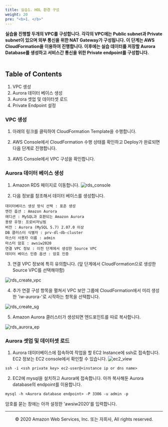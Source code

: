 ```yaml
---
title: 실습1. HOL 환경 구성
weight: 20
pre: "<b>1. </b>"
---
```


**실습을 진행할 두개의 VPC를 구성합니다. 각각의 VPC에는 Public subnet과 Private subnet이 있으며 외부 통신을 위한 NAT Gateway가 구성됩니다. 이 단계는 AWS CloudFormation을 이용하여 진행합니다. 이후에는 실습 데이터를 저장할 Aurora Database를 생성하고 서비스간 통신을 위한 Private endpoint를 구성합니다.** <br/><br/>

## Table of Contents

1. VPC 생성
2. Aurora 데이터 베이스 생성
3. Aurora 셋업 및 데이터셋 로드
4. Private Endpoint 설정

### VPC 생성
1. 아래의 링크를 클릭하여 CloudFormation Template을 수행합니다.

2. AWS Console에서 CloudFormation 수행 상태를 확인하고 Deploy가 완료되면 다음 단계로 진행합니다.

3. AWS Console에서 VPC 구성을 확인합니다.

### Aurora 데이터 베이스 생성
1. Amazon RDS 페이지로 이동합니다.
![rds_console](/prvdlworkshop/images/rds_console.png)

2. 다음 정보를 참조해서 데이터 베이스를 생성합니다.
```
데이터베이스 생성 방식 선택 : 표준 생성
엔진 옵션 : Amazon Aurora
에디션 : MySQL과 호환되는 Amazon Aurora
용량 유형: 프로비저닝됨
버전 : Aurora (MySQL 5.7) 2.07.0 이상
DB 클러스터 식별자 : prv-dl-db-cluster
마스터 사용자 이름 : admin
마스터 암호 : awsiw2020
연결 VPC 정보 : 이전 단계에서 생성한 Source VPC
데이터 베이스 인증 옵션 : 암호 인증
```

3. 연결 VPC 정보에 특히 유의합니다. (앞 단계에서 CloudFormation으로 생성한 Source VPC를 선택해야함)

![rds_create_vpc](/prvdlworkshop/images/rds_create_vpc.png)

4. 추가 연결 구성 항목을 펼쳐서 VPC 보안 그룹에 CloudFormation에서 미리 생성한 'iw-aurora-'로 시작하는 항목을 선택합니다.

![rds_create_sg](/prvdlworkshop/images/rds_create_sg.png)

5. Amazon Aurora 클러스터가 생성되면 엔드포인트를 따로 복사합니다.

![rds_aurora_ep](/prvdlworkshop/images/rds_aurora_ep.png)

### Aurora 셋업 및 데이터셋 로드
1. Aurora 데이터베이스에 접속하여 작업을 할 EC2 Instance에 ssh로 접속합니다. EC2 정보는 EC2 console에서 확인할 수 있습니다.
 ![ec2_view](/prvdlworkshop/images/ec2_view.png)
```
ssh -i <ssh private key> ec2-user@<instance ip or dns name>
```

2. EC2에 mysql을 설치하고 Aurora에 접속합니다. 아까 복사해둔 Aurora database의 endpoint를 이용합니다.
```
mysql -h <Aurora database endpoint> -P 3306 -u admin -p
```
암호를 묻는 창에는 아까 설정한 'awsiw2020'를 입력합니다.


---

<p align="center">
© 2020 Amazon Web Services, Inc. 또는 자회사, All rights reserved.
</p>
